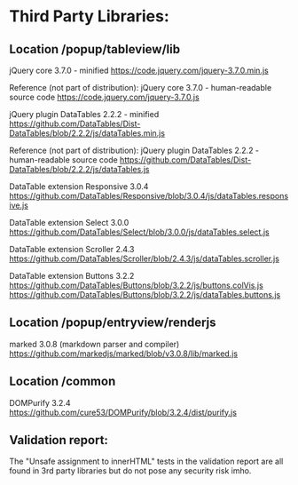 Third Party Libraries:
======================

Location /popup/tableview/lib
-------------------------------------------
jQuery core 3.7.0 - minified
https://code.jquery.com/jquery-3.7.0.min.js

Reference (not part of distribution): jQuery core 3.7.0 - human-readable source code
https://code.jquery.com/jquery-3.7.0.js

jQuery plugin DataTables 2.2.2 - minified
https://github.com/DataTables/Dist-DataTables/blob/2.2.2/js/dataTables.min.js

Reference (not part of distribution): jQuery plugin DataTables 2.2.2 - human-readable source code
https://github.com/DataTables/Dist-DataTables/blob/2.2.2/js/dataTables.js

DataTable extension Responsive 3.0.4
https://github.com/DataTables/Responsive/blob/3.0.4/js/dataTables.responsive.js

DataTable extension Select 3.0.0
https://github.com/DataTables/Select/blob/3.0.0/js/dataTables.select.js

DataTable extension Scroller 2.4.3
https://github.com/DataTables/Scroller/blob/2.4.3/js/dataTables.scroller.js

DataTable extension Buttons 3.2.2
https://github.com/DataTables/Buttons/blob/3.2.2/js/buttons.colVis.js
https://github.com/DataTables/Buttons/blob/3.2.2/js/dataTables.buttons.js


Location /popup/entryview/renderjs
----------------------------------------------------
marked 3.0.8 (markdown parser and compiler)
https://github.com/markedjs/marked/blob/v3.0.8/lib/marked.js


Location /common
---------------------------
DOMPurify 3.2.4
https://github.com/cure53/DOMPurify/blob/3.2.4/dist/purify.js



Validation report:
------------------
The "Unsafe assignment to innerHTML" tests in the validation report are all found in 3rd party libraries
but do not pose any security risk imho.
